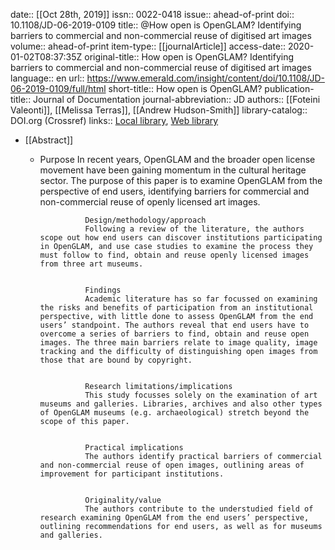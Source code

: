 date:: [[Oct 28th, 2019]]
issn:: 0022-0418
issue:: ahead-of-print
doi:: 10.1108/JD-06-2019-0109
title:: @How open is OpenGLAM? Identifying barriers to commercial and non-commercial reuse of digitised art images
volume:: ahead-of-print
item-type:: [[journalArticle]]
access-date:: 2020-01-02T08:37:35Z
original-title:: How open is OpenGLAM? Identifying barriers to commercial and non-commercial reuse of digitised art images
language:: en
url:: https://www.emerald.com/insight/content/doi/10.1108/JD-06-2019-0109/full/html
short-title:: How open is OpenGLAM?
publication-title:: Journal of Documentation
journal-abbreviation:: JD
authors:: [[Foteini Valeonti]], [[Melissa Terras]], [[Andrew Hudson-Smith]]
library-catalog:: DOI.org (Crossref)
links:: [Local library](zotero://select/groups/2386895/items/WSP6MWHE), [Web library](https://www.zotero.org/groups/2386895/items/WSP6MWHE)

- [[Abstract]]
	- Purpose
	                In recent years, OpenGLAM and the broader open license movement have been gaining momentum in the cultural heritage sector. The purpose of this paper is to examine OpenGLAM from the perspective of end users, identifying barriers for commercial and non-commercial reuse of openly licensed art images.
	              
	              
	                Design/methodology/approach
	                Following a review of the literature, the authors scope out how end users can discover institutions participating in OpenGLAM, and use case studies to examine the process they must follow to find, obtain and reuse openly licensed images from three art museums.
	              
	              
	                Findings
	                Academic literature has so far focussed on examining the risks and benefits of participation from an institutional perspective, with little done to assess OpenGLAM from the end users’ standpoint. The authors reveal that end users have to overcome a series of barriers to find, obtain and reuse open images. The three main barriers relate to image quality, image tracking and the difficulty of distinguishing open images from those that are bound by copyright.
	              
	              
	                Research limitations/implications
	                This study focusses solely on the examination of art museums and galleries. Libraries, archives and also other types of OpenGLAM museums (e.g. archaeological) stretch beyond the scope of this paper.
	              
	              
	                Practical implications
	                The authors identify practical barriers of commercial and non-commercial reuse of open images, outlining areas of improvement for participant institutions.
	              
	              
	                Originality/value
	                The authors contribute to the understudied field of research examining OpenGLAM from the end users’ perspective, outlining recommendations for end users, as well as for museums and galleries.